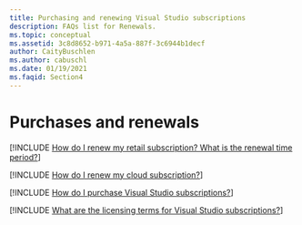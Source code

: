 ```yaml
---
title: Purchasing and renewing Visual Studio subscriptions 
description: FAQs list for Renewals.
ms.topic: conceptual
ms.assetid: 3c8d8652-b971-4a5a-887f-3c6944b1decf
author: CaityBuschlen
ms.author: cabuschl
ms.date: 01/19/2021
ms.faqid: Section4
---
```


# Purchases and renewals

[!INCLUDE [How do I renew my retail subscription? What is the renewal time period?](includes/renewal-period.md)]

[!INCLUDE [How do I renew my cloud subscription?](includes/cloud-renewal.md)]

[!INCLUDE [How do I purchase Visual Studio subscriptions?](includes/how-to-purchase-subscriber.md)]   

[!INCLUDE [What are the licensing terms for Visual Studio subscriptions?](includes/licensing-terms.md)]  
